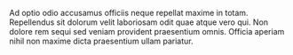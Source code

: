 Ad optio odio accusamus officiis neque repellat maxime in totam.
Repellendus sit dolorum velit laboriosam odit quae atque vero qui.
Non dolore rem sequi sed veniam provident praesentium omnis.
Officia aperiam nihil non maxime dicta praesentium ullam pariatur.